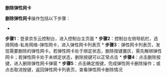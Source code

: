 **删除弹性网卡**

**删除弹性网卡**操作包括以下步骤：

* 
**步骤1**：登录京东云控制台，进入控制台主页面
* 
**步骤2**：控制台左侧导航栏，选择网络-私有网络-弹性网卡，进入弹性网卡列表页
* 
**步骤3**：弹性网卡列表页，发现需要删除的弹性网卡。若弹性网卡处于绑定状态，删除按键置灰，需先解绑弹性网卡；若弹性网卡处于未绑定状态，删除按键可以正常点击
* 
**步骤4**：点击删除按键，进入删除弹性网卡弹窗
* 
**步骤5**：点击确定按键，完成弹性网卡删除操作；或点击取消按键，返回弹性网卡列表页，查看弹性网卡删除情况